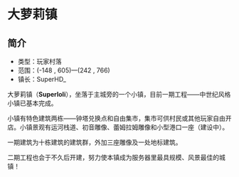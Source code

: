 # 大萝莉镇

## 简介

* 类型：玩家村落
* 范围：\(-148 , 605\)—\(242 , 766\)
* 镇长：SuperHD\_

大萝莉镇（**Superloli**），坐落于主城旁的一个小镇，目前一期工程——中世纪风格小镇已基本完成。

小镇有特色建筑两栋——钟塔兑换点和自由集市，集市可供村民或其他玩家自由开店。小镇景观有运河栈道、初音雕像、蕾姆拉姆雕像和小型港口一座（建设中）。

一期建筑为十栋建筑的建筑群，外加三座雕像及一处地标建筑。

二期工程也会于不久后开建，努力使本镇成为服务器里最具规模、风景最佳的城镇！

